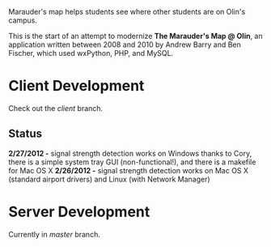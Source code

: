 Marauder's map helps students see where other students are on Olin's campus.

This is the start of an attempt to modernize __The Marauder's Map @ Olin__, an application written between 2008 and 2010 by Andrew Barry and Ben Fischer, which used wxPython, PHP, and MySQL.


Client Development
===================
Check out the _client_ branch.

Status
------
__2/27/2012 -__ signal strength detection works on Windows thanks to Cory, there is a simple system tray GUI (non-functional!), and there is a makefile for Mac OS X
__2/26/2012 -__ signal strength detection works on Mac OS X (standard airport drivers) and Linux (with Network Manager)


Server Development
===================
Currently in _master_ branch.



